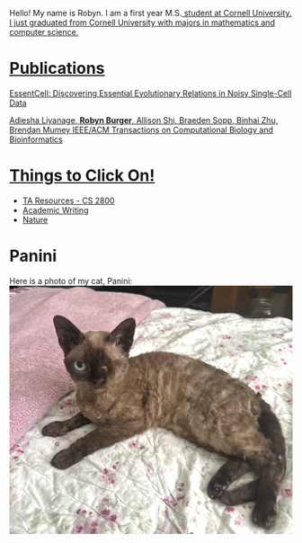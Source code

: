 
<!-- # About Me -->
Hello! My name is Robyn. I am a first year M.S.<a href="https://www.cs.cornell.edu/ms"> student at Cornell University. I just graduated from Cornell University with majors in mathematics and computer science. 

# Publications 

EssentCell: Discovering Essential Evolutionary Relations in Noisy Single-Cell Data 

Adiesha Liyanage, **Robyn Burger**, Allison Shi, Braeden Sopp, Binhai Zhu, Brendan Mumey
IEEE/ACM Transactions on Computational Biology and Bioinformatics 


# Things to Click On!
* [TA Resources - CS 2800](cs2800/cs2800.md)
* [Academic Writing](AcademicWriting/writing.md)
* [Nature](Nature/nature.md)

# Panini
Here is a photo of my cat, Panini:
![Cat Photo](images/Panini_Glamour.png)
